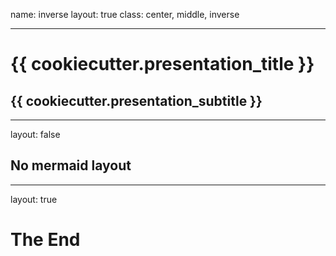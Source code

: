 name: inverse
layout: true
class: center, middle, inverse

---

# {{ cookiecutter.presentation_title }}
## {{ cookiecutter.presentation_subtitle }}

---

layout: false

## No mermaid layout


---

layout: true

# The End
